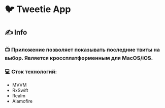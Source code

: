 # 🐦 Tweetie App

## ✍️ Info
### 📺 Приложение позволяет показывать последние твиты на выбор. Является кроссплатформенным для MacOS/iOS.

### 💻 Стэк технологий:

* MVVM
* RxSwift
* Realm
* Alamofire

